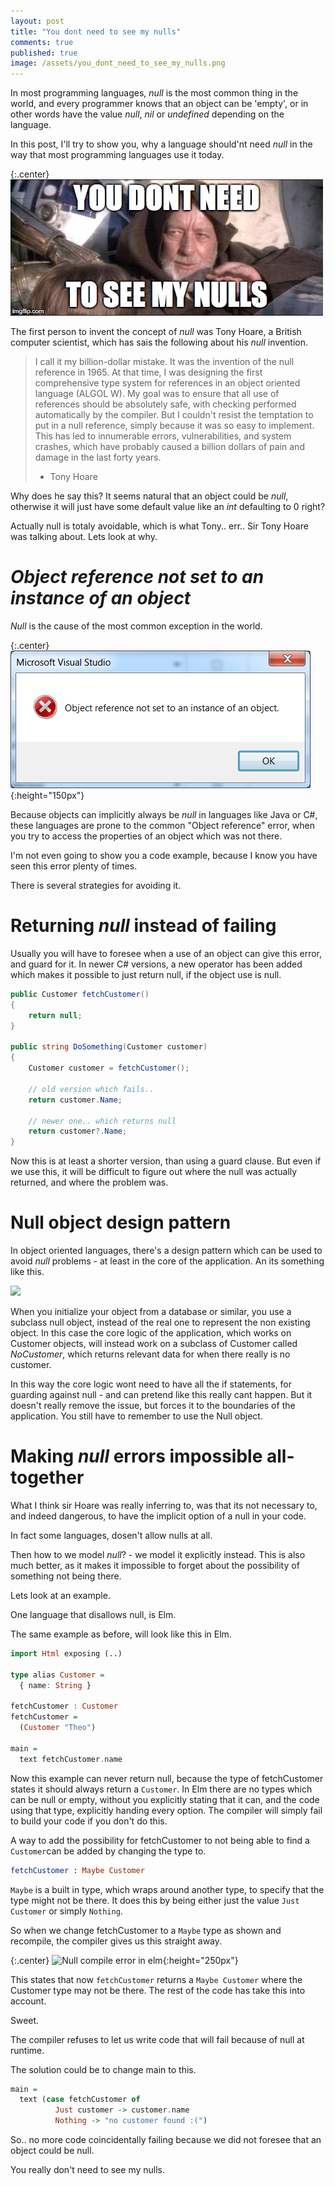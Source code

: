 ```yaml
---
layout: post
title: "You dont need to see my nulls"
comments: true
published: true
image: /assets/you_dont_need_to_see_my_nulls.png
---
```

In most programming languages, _null_ is the most common thing in the world, and every programmer knows that an object can be 'empty', or in other words have the value _null_, _nil_ or _undefined_ depending on the language.

In this post, I'll try to show you, why a language should'nt need _null_ in the way that most programming languages use it today.

{:.center}
![You dont need to see my nulls](/assets/you_dont_need_to_see_my_nulls.png)

The first person to invent the concept of _null_ was Tony Hoare, a British computer scientist, which has sais the following about his _null_ invention.

> I call it my billion-dollar mistake. It was the invention of the null reference in 1965. At that time, I was designing the first comprehensive type system for references in an object oriented language (ALGOL W). My goal was to ensure that all use of references should be absolutely safe, with checking performed automatically by the compiler. But I couldn't resist the temptation to put in a null reference, simply because it was so easy to implement. This has led to innumerable errors, vulnerabilities, and system crashes, which have probably caused a billion dollars of pain and damage in the last forty years.
> - Tony Hoare

Why does he say this? It seems natural that an object could be _null_, otherwise it will just have some default value like an _int_ defaulting to 0 right?

Actually null is totaly avoidable, which is what Tony.. err.. Sir Tony Hoare was talking about. Lets look at why.

# _Object reference not set to an instance of an object_
_Null_ is the cause of the most common exception in the world. 

{:.center}
![Object reference exception](/assets/object_reference_exception.png){:height="150px"}

Because objects can implicitly always be _null_ in languages like Java or C#, these languages are prone to the common "Object reference" error, when you try to access the properties of an object which was not there.

I'm not even going to show you a code example, because I know you have seen this error plenty of times.

There is several strategies for avoiding it.

# Returning _null_ instead of failing
Usually you will have to foresee when a use of an object can give this error, and guard for it. In newer C# versions, a new operator has been added which makes it possible to just return null, if the object use is null.

```csharp
public Customer fetchCustomer()
{
    return null;
}

public string DoSomething(Customer customer)
{
    Customer customer = fetchCustomer();
    
    // old version which fails..
    return customer.Name;
    
    // newer one.. which returns null
    return customer?.Name;
}
```

Now this is at least a shorter version, than using a guard clause. But even if we use this, it will be difficult to figure out where the null was actually returned, and where the problem was.

# Null object design pattern
In object oriented languages, there's a design pattern which can be used to avoid _null_ problems - at least in the core of the application. An its something like this.

<p class="center">
<img src="http://yuml.me/diagram/scruffy/class/[Customer{bg:yellow}]^-[NoCustomer]" >
</p>

When you initialize your object from a database or similar, you use a subclass null object, instead of the real one to represent the non existing object. In this case the core logic of the application, which works on Customer objects, will instead work on a subclass of Customer called _NoCustomer_, which returns relevant data for when there really is no customer.

In this way the core logic wont need to have all the if statements, for guarding against null - and can pretend like this really cant happen. But it doesn't really remove the issue, but forces it to the boundaries of the application. You still have to remember to use the Null object.

# Making _null_ errors impossible all-together
What I think sir Hoare was really inferring to, was that its not necessary to, and indeed dangerous, to have the implicit option of a null in your code. 

In fact some languages, dosen't allow nulls at all.

Then how to we model _null_? - we model it explicitly instead. This is also much better, as it makes it impossible to forget about the possibility of something not being there.

Lets look at an example.

One language that disallows null, is Elm. 

The same example as before, will look like this in Elm.

```haskell
import Html exposing (..)

type alias Customer =
  { name: String }

fetchCustomer : Customer
fetchCustomer =
  (Customer "Theo")

main =
  text fetchCustomer.name
```

Now this example can never return null, because the type of fetchCustomer states it should always return a ```Customer```. In Elm there are no types which can be null or empty, without you explicitly stating that it can, and the code using that type, explicitly handing every option. The compiler will simply fail to build your code if you don't do this.

A way to add the possibility for fetchCustomer to not being able to find a ```Customer```can be added by changing the type to.

```elm
fetchCustomer : Maybe Customer
```

```Maybe``` is a built in type, which wraps around another type, to specify that the type might not be there. It does this by being either just the value ```Just Customer``` or simply ```Nothing```.

So when we change fetchCustomer to a ```Maybe``` type as shown and recompile, the compiler gives us this straight away.

{:.center}
![Null compile error in elm](/assets/null_error_in_elm.png){:height="250px"}

This states that now ```fetchCustomer``` returns a ```Maybe Customer``` where the Customer type may not be there. The rest of the code has take this into account.

Sweet. 

The compiler refuses to let us write code that will fail because of null at runtime.

The solution could be to change main to this.

```haskell
main =
  text (case fetchCustomer of
          Just customer -> customer.name
          Nothing -> "no customer found :(")
```

So.. no more code coincidentally failing because we did not foresee that an object could be null.

You really don't need to see my nulls. 




